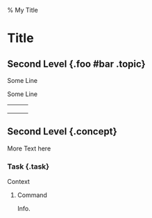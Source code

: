 %  My Title

# Title

## Second Level {.foo #bar .topic}


Some Line

Some Line


|  |  |  |
|--|--|--|
|  |  |  |
|  |  |  |
|  |  |  |

## Second Level {.concept}

More Text here

### Task {.task}

Context

1.  Command

    Info.